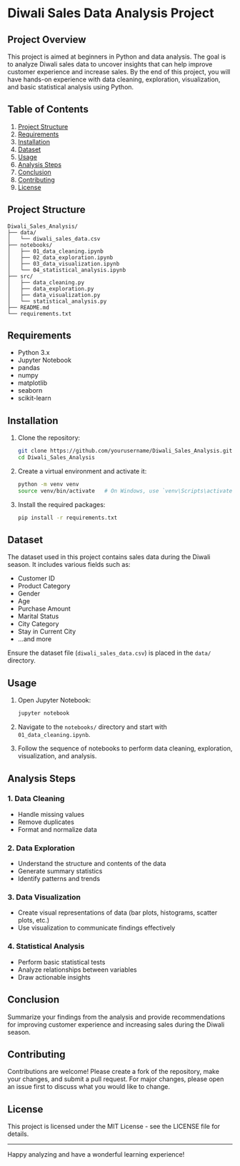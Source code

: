 # Diwali Sales Data Analysis Project

## Project Overview

This project is aimed at beginners in Python and data analysis. The goal is to analyze Diwali sales data to uncover insights that can help improve customer experience and increase sales. By the end of this project, you will have hands-on experience with data cleaning, exploration, visualization, and basic statistical analysis using Python.

## Table of Contents

1. [Project Structure](#project-structure)
2. [Requirements](#requirements)
3. [Installation](#installation)
4. [Dataset](#dataset)
5. [Usage](#usage)
6. [Analysis Steps](#analysis-steps)
7. [Conclusion](#conclusion)
8. [Contributing](#contributing)
9. [License](#license)

## Project Structure

```
Diwali_Sales_Analysis/
├── data/
│   └── diwali_sales_data.csv
├── notebooks/
│   ├── 01_data_cleaning.ipynb
│   ├── 02_data_exploration.ipynb
│   ├── 03_data_visualization.ipynb
│   └── 04_statistical_analysis.ipynb
├── src/
│   ├── data_cleaning.py
│   ├── data_exploration.py
│   ├── data_visualization.py
│   └── statistical_analysis.py
├── README.md
└── requirements.txt
```

## Requirements

- Python 3.x
- Jupyter Notebook
- pandas
- numpy
- matplotlib
- seaborn
- scikit-learn

## Installation

1. Clone the repository:

   ```sh
   git clone https://github.com/yourusername/Diwali_Sales_Analysis.git
   cd Diwali_Sales_Analysis
   ```

2. Create a virtual environment and activate it:

   ```sh
   python -m venv venv
   source venv/bin/activate   # On Windows, use `venv\Scripts\activate`
   ```

3. Install the required packages:

   ```sh
   pip install -r requirements.txt
   ```

## Dataset

The dataset used in this project contains sales data during the Diwali season. It includes various fields such as:

- Customer ID
- Product Category
- Gender
- Age
- Purchase Amount
- Marital Status
- City Category
- Stay in Current City
- ...and more

Ensure the dataset file (`diwali_sales_data.csv`) is placed in the `data/` directory.

## Usage

1. Open Jupyter Notebook:

   ```sh
   jupyter notebook
   ```

2. Navigate to the `notebooks/` directory and start with `01_data_cleaning.ipynb`.

3. Follow the sequence of notebooks to perform data cleaning, exploration, visualization, and analysis.

## Analysis Steps

### 1. Data Cleaning

- Handle missing values
- Remove duplicates
- Format and normalize data

### 2. Data Exploration

- Understand the structure and contents of the data
- Generate summary statistics
- Identify patterns and trends

### 3. Data Visualization

- Create visual representations of data (bar plots, histograms, scatter plots, etc.)
- Use visualization to communicate findings effectively

### 4. Statistical Analysis

- Perform basic statistical tests
- Analyze relationships between variables
- Draw actionable insights

## Conclusion

Summarize your findings from the analysis and provide recommendations for improving customer experience and increasing sales during the Diwali season.

## Contributing

Contributions are welcome! Please create a fork of the repository, make your changes, and submit a pull request. For major changes, please open an issue first to discuss what you would like to change.

## License

This project is licensed under the MIT License - see the LICENSE file for details.

---

Happy analyzing and have a wonderful learning experience!
